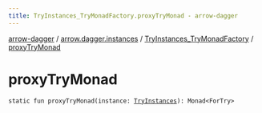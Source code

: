 ```yaml
---
title: TryInstances_TryMonadFactory.proxyTryMonad - arrow-dagger
---
```


[arrow-dagger](../../index.html) / [arrow.dagger.instances](../index.html) / [TryInstances_TryMonadFactory](index.html) / [proxyTryMonad](./proxy-try-monad.html)

# proxyTryMonad

`static fun proxyTryMonad(instance: `[`TryInstances`](../-try-instances/index.html)`): Monad<ForTry>`